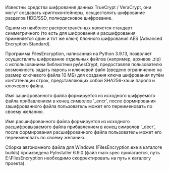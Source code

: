 Известны средства шифрования данных TrueCrypt / VeraCrypt, они могут создавать криптоконтейнеры, 
осуществлять шифрование разделов HDD/SSD, полнодисковое шифрование. 

Одним из наиболее распространённых является стандарт симметричного (то есть для шифрования и расшифрования 
применяется один и тот же ключ) блочного шифрования AES (Advanced Encryption Standard). 

Программа FilesEncryption, написанная на Python 3.9.13, позволяет осуществлять шифрование отдельных файлов 
(например, архивов .zip) с использованием библиотеки pyAesCrypt, предоставляя пользователю возможность 
задать пароль и ключевой файл (введено ограничение на размер ключевого файла 10 МБ) для создания ключа шифрования 
путём контатенации строк, представляющих собой SHA256-хэши пароля и ключевого файла. 

Имя зашифрованного файла формируется из исходного шифруемого файла прибавлением в конец символов '_encr', 
после формирования зашифрованного файла пользователь может его переименовать по своему желанию. 

Имя расшифрованного файла формируется из исходного расшифровываемого файла прибавлением в конец символов '_decr', 
после формирования расшифрованного файла пользователь может его переименовать по своему желанию. 

Сборка автономного файла для Windows (FilesEncryption.exe в каталоге builds) произведена PyInstaller 6.9.0 
(файл main.spec прилагается, путь E:\\FilesEncryption необходимо скорректировать на путь к каталогу проекта). 
